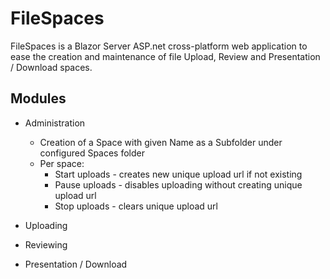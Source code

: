 # FileSpaces

FileSpaces is a Blazor Server ASP.net cross-platform web application to ease the creation and maintenance of file Upload, Review and Presentation / Download spaces.

## Modules

* Administration
  * Creation of a Space with given Name as a Subfolder under configured Spaces folder
  * Per space:
    * Start uploads - creates new unique upload url if not existing 
    * Pause uploads - disables uploading without creating unique upload url
    * Stop uploads - clears unique upload url

* Uploading

* Reviewing

* Presentation / Download
